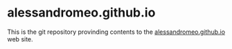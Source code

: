 # alessandromeo.github.io

This is the git repository provinding contents to the [alessandromeo.github.io](https://alessandromeo.github.io) web site.
